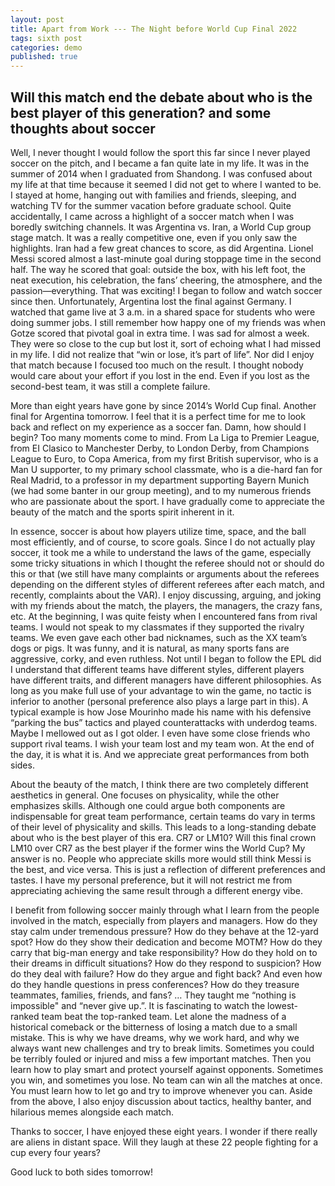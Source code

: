 ```yaml
---
layout: post
title: Apart from Work --- The Night before World Cup Final 2022
tags: sixth post
categories: demo
published: true
---
```


## Will this match end the debate about who is the best player of this generation? and some thoughts about soccer

Well, I never thought I would follow the sport this far since I never played soccer on the pitch, and I became a fan quite late in my life. It was in the summer of 2014 when I graduated from Shandong. I was confused about my life at that time because it seemed I did not get to where I wanted to be. I stayed at home, hanging out with families and friends, sleeping, and watching TV for the summer vacation before graduate school. Quite accidentally, I came across a highlight of a soccer match when I was boredly switching channels. It was Argentina vs. Iran, a World Cup group stage match. It was a really competitive one, even if you only saw the highlights. Iran had a few great chances to score, as did Argentina. Lionel Messi scored almost a last-minute goal during stoppage time in the second half. The way he scored that goal: outside the box, with his left foot, the neat execution, his celebration, the fans’ cheering, the atmosphere, and the passion—everything. That was exciting! I began to follow and watch soccer since then. Unfortunately, Argentina lost the final against Germany. I watched that game live at 3 a.m. in a shared space for students who were doing summer jobs. I still remember how happy one of my friends was when Gotze scored that pivotal goal in extra time. I was sad for almost a week. They were so close to the cup but lost it, sort of echoing what I had missed in my life. I did not realize that “win or lose, it’s part of life”. Nor did I enjoy that match because I focused too much on the result. I thought nobody would care about your effort if you lost in the end. Even if you lost as the second-best team, it was still a complete failure.

More than eight years have gone by since 2014’s World Cup final. Another final for Argentina tomorrow. I feel that it is a perfect time for me to look back and reflect on my experience as a soccer fan. Damn, how should I begin? Too many moments come to mind. From La Liga to Premier League, from EI Clasico to Manchester Derby, to London Derby, from Champions League to Euro, to Copa America, from my first British supervisor, who is a Man U supporter, to my primary school classmate, who is a die-hard fan for Real Madrid, to a professor in my department supporting Bayern Munich (we had some banter in our group meeting), and to my numerous friends who are passionate about the sport. I have gradually come to appreciate the beauty of the match and the sports spirit inherent in it.

In essence, soccer is about how players utilize time, space, and the ball most efficiently, and of course, to score goals. Since I do not actually play soccer, it took me a while to understand the laws of the game, especially some tricky situations in which I thought the referee should not or should do this or that (we still have many complaints or arguments about the referees depending on the different styles of different referees after each match, and recently, complaints about the VAR). I enjoy discussing, arguing, and joking with my friends about the match, the players, the managers, the crazy fans, etc. At the beginning, I was quite feisty when I encountered fans from rival teams. I would not speak to my classmates if they supported the rivalry teams. We even gave each other bad nicknames, such as the XX team’s dogs or pigs. It was funny, and it is natural, as many sports fans are aggressive, corky, and even ruthless. Not until I began to follow the EPL did I understand that different teams have different styles, different players have different traits, and different managers have different philosophies. As long as you make full use of your advantage to win the game, no tactic is inferior to another (personal preference also plays a large part in this). A typical example is how Jose Mourinho made his name with his defensive “parking the bus” tactics and played counterattacks with underdog teams. Maybe I mellowed out as I got older. I even have some close friends who support rival teams. I wish your team lost and my team won. At the end of the day, it is what it is. And we appreciate great performances from both sides.

About the beauty of the match, I think there are two completely different aesthetics in general. One focuses on physicality, while the other emphasizes skills. Although one could argue both components are indispensable for great team performance, certain teams do vary in terms of their level of physicality and skills. This leads to a long-standing debate about who is the best player of this era. CR7 or LM10? Will this final crown LM10 over CR7 as the best player if the former wins the World Cup? My answer is no. People who appreciate skills more would still think Messi is the best, and vice versa. This is just a reflection of different preferences and tastes. I have my personal preference, but it will not restrict me from appreciating achieving the same result through a different energy vibe.

I benefit from following soccer mainly through what I learn from the people involved in the match, especially from players and managers. How do they stay calm under tremendous pressure? How do they behave at the 12-yard spot? How do they show their dedication and become MOTM? How do they carry that big-man energy and take responsibility? How do they hold on to their dreams in difficult situations? How do they respond to suspicion? How do they deal with failure? How do they argue and fight back? And even how do they handle questions in press conferences? How do they treasure teammates, families, friends, and fans? … They taught me “nothing is impossible" and “never give up.”. It is fascinating to watch the lowest-ranked team beat the top-ranked team. Let alone the madness of a historical comeback or the bitterness of losing a match due to a small mistake. This is why we have dreams, why we work hard, and why we always want new challenges and try to break limits. Sometimes you could be terribly fouled or injured and miss a few important matches. Then you learn how to play smart and protect yourself against opponents. Sometimes you win, and sometimes you lose. No team can win all the matches at once. You must learn how to let go and try to improve whenever you can. Aside from the above, I also enjoy discussion about tactics, healthy banter, and hilarious memes alongside each match.

Thanks to soccer, I have enjoyed these eight years. I wonder if there really are aliens in distant space. Will they laugh at these 22 people fighting for a cup every four years?

Good luck to both sides tomorrow!
